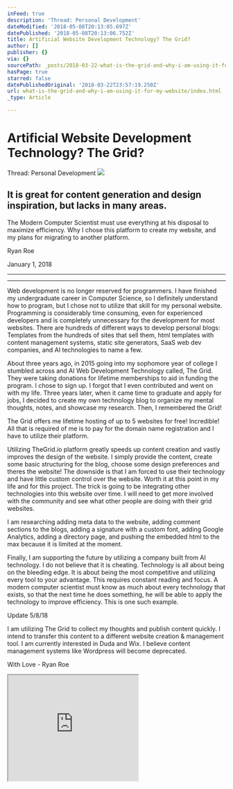 ```yaml
---
inFeed: true
description: 'Thread: Personal Development'
dateModified: '2018-05-08T20:13:05.697Z'
datePublished: '2018-05-08T20:13:06.752Z'
title: Artificial Website Development Technology? The Grid?
author: []
publisher: {}
via: {}
sourcePath: _posts/2018-03-22-what-is-the-grid-and-why-i-am-using-it-for-my-website.md
hasPage: true
starred: false
datePublishedOriginal: '2018-03-22T23:57:19.250Z'
url: what-is-the-grid-and-why-i-am-using-it-for-my-website/index.html
_type: Article

---
```

# Artificial Website Development Technology? The Grid?

Thread: Personal Development
![](https://the-grid-user-content.s3-us-west-2.amazonaws.com/554d752c-b63e-4935-8440-8a8a7511b312.jpg)

## It is great for content generation and design inspiration, but lacks in many areas.

The Modern Computer Scientist must use everything at his disposal to maximize efficiency. Why I chose this platform to create my website, and my plans for migrating to another platform.

Ryan Roe

January 1, 2018

---

---

Web development is no longer reserved for programmers. I have finished my undergraduate career in Computer Science, so I definitely understand how to program, but I chose not to utilize that skill for my personal website. Programming is considerably time consuming, even for experienced developers and is completely unnecessary for the development for most websites. There are hundreds of different ways to develop personal blogs: Templates from the hundreds of sites that sell them, html templates with content management systems, static site generators, SaaS web dev companies, and AI technologies to name a few.

About three years ago, in 2015 going into my sophomore year of college I stumbled across and AI Web Development Technology called, The Grid. They were taking donations for lifetime memberships to aid in funding the program. I chose to sign up. I forgot that I even contributed and went on with my life. Three years later, when it came time to graduate and apply for jobs, I decided to create my own technology blog to organize my mental thoughts, notes, and showcase my research. Then, I remembered the Grid!

The Grid offers me lifetime hosting of up to 5 websites for free! Incredible! All that is required of me is to pay for the domain name registration and I have to utilize their platform.

Utilizing TheGrid.io platform greatly speeds up content creation and vastly improves the design of the website. I simply provide the content, create some basic structuring for the blog, choose some design preferences and theres the website! The downside is that I am forced to use their technology and have little custom control over the website. Worth it at this point in my life and for this project. The trick is going to be integrating other technologies into this website over time. I will need to get more involved with the community and see what other people are doing with their grid websites.

I am researching adding meta data to the website, adding comment sections to the blogs, adding a signature with a custom font, adding Google Analytics, adding a directory page, and pushing the embedded html to the max because it is limited at the moment.

Finally, I am supporting the future by utilizing a company built from AI technology. I do not believe that it is cheating. Technology is all about being on the bleeding edge. It is about being the most competitive and utilizing every tool to your advantage. This requires constant reading and focus. A modern computer scientist must know as much about every technology that exists, so that the next time he does something, he will be able to apply the technology to improve efficiency. This is one such example.

Update 5/8/18

I am utilizing The Grid to collect my thoughts and publish content quickly. I intend to transfer this content to a different website creation & management tool. I am currently interested in Duda and Wix. I believe content management systems like Wordpress will become deprecated.

With Love - Ryan Roe

<iframe src="https://the-grid.github.io/ed-userhtml/?g=eJxNUcFqwkAQvecrlhRMAroxopU2iVDBg1B6aXsqpay7s5podpfdTaiU_nsnGqG3mXmPmffeFKLqSCXKUO4mVmsfrooUR6ugcNxWxq9i2SruK61iMSZujNyE_ASEdMySGntZO1ISQffgNydoQHm3Pr-x_QtrIHbJx_QzR3YlSfyfsz5vRYyrEmLBt1b1nGERt8A8DDzckCNAK4FYJa406izHNjp4b9xjmnKtFHBPJeOw0_pIFfgU1Nf7a-rEkdbu7lvumlOZjTqwDq2U3YxmsxEzZivKbL6cLueL6ex-9rDMFiPWev2s90_GbLreTZlF_Vn0SQ2zOHnRAmilHFi_BqktxEMOSR78xkLztlc-JtE1wQirm7JJ7VBRlCR5kQ75BkHRv4CfmHOXL3DdXFIMiWCeTQ4WZBnerNozU1bjeT3Aqm2MdqgyXNxe9weIVJld" height="244" style=""></iframe>